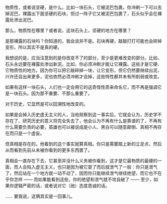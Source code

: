 物质性，或者说坚硬，是什么。比如一块石头，它被泥巴包裹。你冲刷一下可以去掉泥巴，裸露出下面坚硬的石块，但过一阵子它又被泥巴包裹了，石头似乎会在裸露处渗出泥巴。

那么，物质性在哪里？或者说，这块石头上，坚硬的地方在哪里？

是那裸露的石块吗？你知道的，我会说并不是。石块再硬，敲敲打打可能也会碎掉变形，所以其实不是真的硬。

我想说的是，应当注意到的是你改变不了的部分，至少是更难改变的部分。比如，石头永远要在裸露处渗出新泥。比如，你必须冲刷才能让它裸露。这些才是它硬、它物质性的地方。因为你可以把它敲碎掉一块，让它变形，但它仍然要继续出泥，兴许还会出来更多，泥也依然必须冲刷才会掉，这些特性都并未有所削弱或改变。

如果有这样一块石头，人们也一定会用它的这奇怪性质来命名它，而不再是强调它是一块石头。因为那不重要、不那么重要了。

对于历史，它显然是可以回溯性地改变的。

如果是会掉入历史虚无主义的人，当他观察到这一事实后，它就会认为，历史学不存在了、研究历史的意义将完全失去了，他会认为不再有什么是靠谱的了，不再有什么需要负责的必要，英雄也可以被说成是小人、黑白可以随意颠倒、真相不再存在而只是一个虚妄。

但真相是存在的。他看到的这个事实就算真相。你只是需要踏上新的立足点，然后从而看到先前从未被你看到的更多东西罢了。

真相会一直存在下去，它甚至并没什么义务被你看到，这才是它最物质的最硬的一面，而人会陷入虚无主义，也只是因为被它耍了而后就泄气了一般：你只是泄气了，然后站在一个地方就一动不动了，因而你只能继续泄气继续绝望，而它也不在乎你怎样 —— 而如果能看到这些，你的绝望和泄气就不攻自破了 —— 至少，如果你逻辑严密的话，或者说对它（祂）态度恳诚的话。

…… 要我说，这俩其实是一回事儿。
